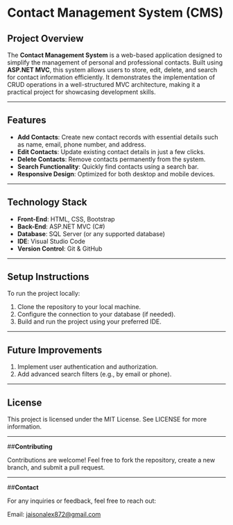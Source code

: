 # **Contact Management System (CMS)**

## **Project Overview**
The **Contact Management System** is a web-based application designed to simplify the management of personal and professional contacts. Built using **ASP.NET MVC**, this system allows users to store, edit, delete, and search for contact information efficiently. It demonstrates the implementation of CRUD operations in a well-structured MVC architecture, making it a practical project for showcasing development skills.

---

## **Features**
- **Add Contacts**: Create new contact records with essential details such as name, email, phone number, and address.
- **Edit Contacts**: Update existing contact details in just a few clicks.
- **Delete Contacts**: Remove contacts permanently from the system.
- **Search Functionality**: Quickly find contacts using a search bar.
- **Responsive Design**: Optimized for both desktop and mobile devices.

---

## **Technology Stack**
- **Front-End**: HTML, CSS, Bootstrap
- **Back-End**: ASP.NET MVC (C#)
- **Database**: SQL Server (or any supported database)
- **IDE**: Visual Studio Code
- **Version Control**: Git & GitHub

---

## **Setup Instructions**
To run the project locally:

1. Clone the repository to your local machine.
2. Configure the connection to your database (if needed).
3. Build and run the project using your preferred IDE.

---

## **Future Improvements**
1. Implement user authentication and authorization.
2. Add advanced search filters (e.g., by email or phone).

---

## **License**

This project is licensed under the MIT License. See LICENSE for more information.

---

##**Contributing**

Contributions are welcome! Feel free to fork the repository, create a new branch, and submit a pull request.

---

##**Contact**

For any inquiries or feedback, feel free to reach out:

Email: jaisonalex872@gmail.com




